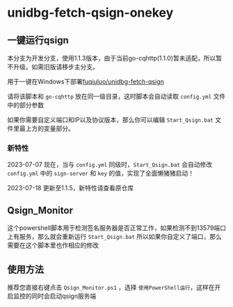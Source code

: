 # unidbg-fetch-qsign-onekey

## 一键运行qsign

本分支为开发分支，使用1.1.3版本，由于当前go-cqhttp(1.1.0)暂未适配，所以暂不升级。如需旧版请移步主分支。

用于一键在Windows下部署[fuqiuluo/unidbg-fetch-qsign](https://github.com/fuqiuluo/unidbg-fetch-qsign)

请将该脚本和 `go-cqhttp` 放在同一级目录，这时脚本会自动读取 `config.yml` 文件中的部分参数

如果你需要自定义端口和IP以及协议版本，那么你可以编辑 `Start_Qsign.bat` 文件里最上方的变量部分。

### 新特性

2023-07-07 现在，当与 `config.yml` 同级时，`Start_Qsign.bat` 会自动修改 `config.yml` 中的 `sign-server` 和 `key` 的值，实现了全面懒猪猪启动！

2023-07-18 更新至1.1.5，新特性请查看原仓库

## Qsign_Monitor

这个powershell脚本用于检测签名服务器是否正常工作，如果检测不到13579端口上有服务，那么就会重新运行 `Start_Qsign.bat`
所以如果你自定义了端口，那么需要在这个脚本里也作相应的修改

## 使用方法

推荐您直接右键点击 `Qsign_Monitor.ps1` ，选择 `使用PowerShell运行`，这样在开启监控的同时会启动qsign服务端

